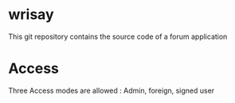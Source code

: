 # wrisay
This git repository contains the source code of a forum application
# Access
Three Access modes are allowed : Admin, foreign, signed user
